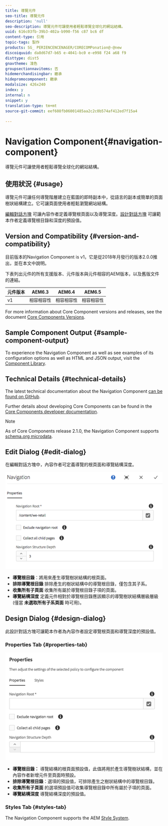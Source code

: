 ```yaml
---
title: 導覽元件
seo-title: 導覽元件
description: 'null'
seo-description: 導覽元件可讓使用者輕鬆導覽全球化的網站結構。
uuid: 616c03fb-39b3-402a-b990-f56 c87 bc6 df
content-type: 引用
topic-tags: 製作
products: SG_ PERIENCENCENAGER/CORECOMPonation@-@new
discoiquuid: da8d67d7-b65 e-4041-bc0 e-e998 f24 a68 f9
disttype: dist5
gnavtheme: 淺色
groupsectionnavitems: 否
hidemerchandisingbar: 繼承
hidepromocomponent: 繼承
modalsize: 426x240
index: y
internal: n
snippet: y
translation-type: tm+mt
source-git-commit: eef608fb06001485aa2c2c0b574af412ed7f15a4

---
```



# Navigation Component{#navigation-component}

導覽元件可讓使用者輕鬆導覽全球化的網站結構。

## 使用狀況 {#usage}

導覽元件可讓任何導覽階層建立在藍圖的即時副本中，從語言的副本或簡單的頁面樹狀結構建立。它可讓頁面使用者輕鬆瀏覽網站結構。

[編輯對話方塊](#edit-dialog) 可讓內容作者定義導覽根頁面以及導覽深度。[設計對話方塊](#design-dialog) 可讓範本作者定義導覽根目錄和深度的預設值。

## Version and Compatibility {#version-and-compatibility}

目前版本的Navigation Component is v1，它是從2018年月發行的版本2.0.0推出，並在本文中說明。

下表列出元件的所有支援版本、元件版本與元件相容的AEM版本，以及舊版文件的連結。

| 元件版本 | AEM6.3 | AEM6.4 | AEM6.5 |
|--- |--- |--- |--- |
| v1 | 相容相容性 | 相容相容性 | 相容相容性 |


For more information about Core Component versions and releases, see the document [Core Components Versions](versions.md).

## Sample Component Output {#sample-component-output}

To experience the Navigation Component as well as see examples of its configuration options as well as HTML and JSON output, visit the [Component Library](http://opensource.adobe.com/aem-core-wcm-components/library/navigation.html).

## Technical Details {#technical-details}

The latest technical documentation about the Navigation Component [can be found on GitHub](https://github.com/adobe/aem-core-wcm-components/blob/master/content/src/content/jcr_root/apps/core/wcm/components/navigation/v1/navigation).

Further details about developing Core Components can be found in the [Core Components developer documentation](developing.md).

>[!NOTE]
>
>As of Core Components release 2.1.0, the Navigation Component supports [schema.org microdata](https://schema.org).

## Edit Dialog {#edit-dialog}

在編輯對話方塊中，內容作者可定義導覽的根頁面和導覽結構深度。

![](assets/screen_shot_2018-04-03at112055.png)

* **導覽根目錄**：將用來產生導覽樹狀結構的根頁面。
* **排除導覽根目錄** 排除產生的樹狀結構中的導覽根目錄，僅包含其子系。
* **收集所有子頁面** 收集所有屬於導覽根目錄子項的頁面。
* **導覽結構深度** 定義元件相對於導覽根目錄應該顯示的導覽樹狀結構層級層級(僅當 **未選取所有子系頁面** 時可用)。

## Design Dialog {#design-dialog}

此設計對話方塊可讓範本作者為內容作者設定導覽根頁面和導覽深度的預設值。

### Properties Tab {#properties-tab}

![](assets/screen_shot_2018-04-03at112357.png)

* **導覽根目錄：** 導覽結構的根頁面預設值，此值將用於產生導覽樹狀結構，並在內容作者新增元件至頁面時預設。
* **排除導覽根目錄**：選項的預設值，可排除產生之樹狀結構中的導覽根目錄。
* **收集所有子頁面** 的選項預設值可收集導覽根目錄中所有屬於子項的頁面。
* **導覽結構深度** 導覽結構深度的預設值。

### Styles Tab {#styles-tab}

The Navigation Component supports the AEM [Style System](authoring.md#component-styling).